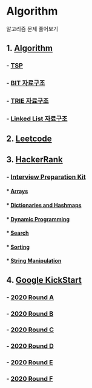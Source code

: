 # Algorithm
알고리즘 문제 풀어보기 

## 1. [Algorithm](https://github.com/donusKim/Algorithm/tree/master/Algorithm)
### - [TSP](https://github.com/donusKim/Algorithm/blob/master/Algorithm/TSP)
### - [BIT 자료구조](https://github.com/donusKim/Algorithm/tree/master/Algorithm/BIT)
### - [TRIE 자료구조](https://github.com/donusKim/Algorithm/tree/master/Algorithm/Trie)
### - [Linked List 자료구조](https://github.com/donusKim/Algorithm/tree/master/Algorithm/LinkedList)


## 2. [Leetcode](https://github.com/donusKim/Algorithm/tree/master/Leetcode)

## 3. [HackerRank](https://github.com/donusKim/Algorithm/tree/master/HackerRank)
### - [Interview Preparation Kit](https://github.com/donusKim/Algorithm/tree/master/HackerRank/Interview%20Preparation%20Kit)
#### * [Arrays](https://github.com/donusKim/Algorithm/tree/master/HackerRank/Interview%20Preparation%20Kit/Arrays)
#### * [Dictionaries and Hashmaps](https://github.com/donusKim/Algorithm/tree/master/HackerRank/Interview%20Preparation%20Kit/Dictionaries%20and%20Hashmaps)
#### * [Dynamic Programming](https://github.com/donusKim/Algorithm/tree/master/HackerRank/Interview%20Preparation%20Kit/Dynamic%20Programming)
#### * [Search](https://github.com/donusKim/Algorithm/tree/master/HackerRank/Interview%20Preparation%20Kit/Search)
#### * [Sorting](https://github.com/donusKim/Algorithm/tree/master/HackerRank/Interview%20Preparation%20Kit/Sorting)
#### * [String Manipulation](https://github.com/donusKim/Algorithm/tree/master/HackerRank/Interview%20Preparation%20Kit/String%20Manipulation)

## 4. [Google KickStart](https://github.com/donusKim/Algorithm/tree/master/Google_Kickstart)
### - [2020 Round A](https://github.com/donusKim/Algorithm/tree/master/Google_Kickstart/2020A)
### - [2020 Round B](https://github.com/donusKim/Algorithm/tree/master/Google_Kickstart/2020B)
### - [2020 Round C](https://github.com/donusKim/Algorithm/tree/master/Google_Kickstart/2020C)
### - [2020 Round D](https://github.com/donusKim/Algorithm/tree/master/Google_Kickstart/2020D)
### - [2020 Round E](https://github.com/donusKim/Algorithm/tree/master/Google_Kickstart/2020E)
### - [2020 Round F](https://github.com/donusKim/Algorithm/tree/master/Google_Kickstart/2020F)


